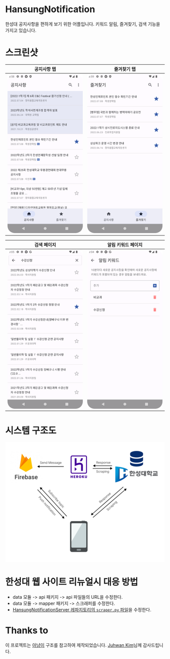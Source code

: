 # HansungNotification

한성대 공지사항을 편하게 보기 위한 어플입니다. 키워드 알림, 즐겨찾기, 검색 기능을 가지고 있습니다.

# 스크린샷

|공지사항 탭|즐겨찾기 탭|
|------|---|
|![system structure](./images/screenshots/notice.png)|![system structure](./images/screenshots/favorite.png)|

|검색 페이지|알림 키워드 페이지|
|------|---|
|![system structure](./images/screenshots/search.png)|![system structure](./images/screenshots/keyword.png)|

# 시스템 구조도

![system structure](./images/system_structure.png)

# 한성대 웹 사이트 리뉴얼시 대응 방법

- data 모듈 -> api 패키지 -> api 파일들의 URL을 수정한다.
- data 모듈 -> mapper 패키지 -> 스크래퍼를 수정한다.
- [HansungNotificationServer 레파지토리의 `scraper.py` 파일](https://github.com/jja08111/HansungNotificationServer/blob/main/src/scraper.py)을
  수정한다.

# Thanks to

이 프로젝트는 [아냥이](https://github.com/juhwankim-dev/pushNotificationApp) 구조를 참고하여 제작되었습니다.
[Juhwan Kim](https://github.com/juhwankim-dev)님께 감사드립니다.